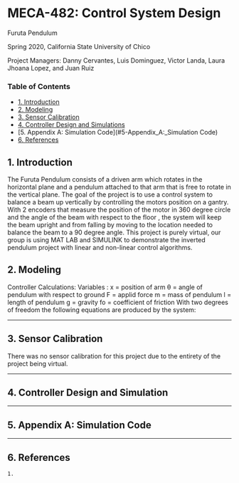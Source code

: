 # MECA-482: Control System Design

Furuta Pendulum

Spring 2020, California State University of Chico

Project Managers: Danny Cervantes, Luis Dominguez, Victor Landa, Laura Jhoana Lopez, and Juan Ruiz 

### Table of Contents
- [1. Introduction](#1-Introduction)
- [2. Modeling](#2-Modeling)
- [3. Sensor Calibration](#3-Sensor_Calibration)
- [4. Controller Design and Simulations](#4-Controller_Design_and_Simulations)
- [5. Appendix A: Simulation Code](#5-Appendix_A:_Simulation Code)
- [6. References](#6-References)

## 1. Introduction
The Furuta Pendulum consists of a driven arm which rotates in the horizontal plane and a pendulum attached to that arm that is free to rotate in the vertical plane. The goal of the project is to use a control system to balance a beam up vertically by controlling the motors position on a gantry. With 2 encoders that measure the position of the motor in 360 degree circle and the angle of the beam with respect to the floor , the system will keep the beam upright and from falling by moving to the location needed to balance the beam to a 90 degree angle. This project is purely virtual, our group is using MAT LAB and SIMULINK to demonstrate the inverted pendulum project with linear and non-linear control algorithms.

## 2. Modeling
Controller Calculations:
	Variables :
x = position of arm
θ = angle of pendulum with respect to ground
F = applid force
m = mass of pendulum
l = length of pendulum 
g = gravity
fo = coefficient of friction
With two degrees of freedom the following equations are produced by the system:

----------------------------------------------------------------------------------
## 3. Sensor Calibration
There was no sensor calibration for this project due to the entirety of the project being virtual.

-----------------------------------------------------------------------------------------------------
## 4. Controller Design and Simulation

-----------------------------------------------------------------------------------------------------

## 5. Appendix A: Simulation Code

--------------------------------------------------
## 6. References
	1.



